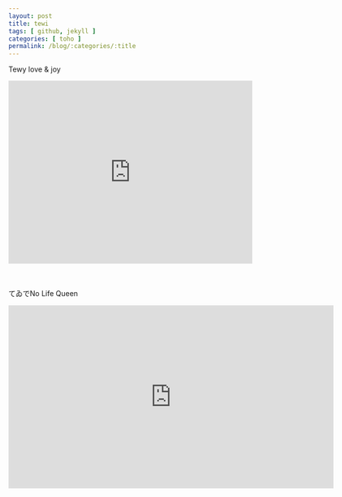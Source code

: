 ```yaml
---
layout: post
title: tewi
tags: [ github, jekyll ]
categories: [ toho ]
permalink: /blog/:categories/:title
---
```


Tewy love & joy

<iframe width="480" height="360" src="https://www.youtube.com/embed/r-duN9pRYD0" frameborder="0" allowfullscreen></iframe>

<br><br>
てゐでNo Life Queen

<iframe width="640" height="360" src="https://www.youtube.com/embed/Dp5Q93DKzI4" frameborder="0" allowfullscreen></iframe>
